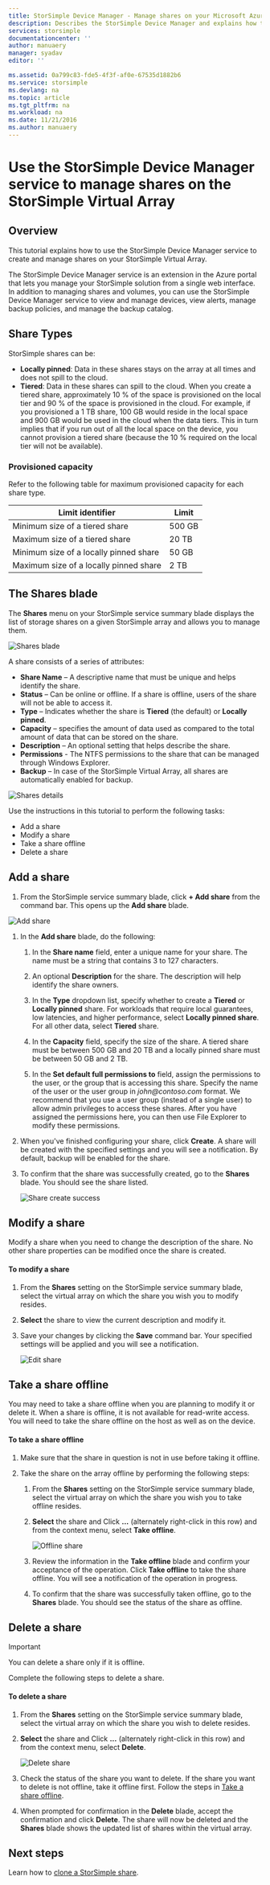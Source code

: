 ```yaml
---
title: StorSimple Device Manager - Manage shares on your Microsoft Azure StorSimple Virtual Array | Microsoft Docs
description: Describes the StorSimple Device Manager and explains how to use it to manage shares on your StorSimple Virtual Array.
services: storsimple
documentationcenter: ''
author: manuaery
manager: syadav
editor: ''

ms.assetid: 0a799c83-fde5-4f3f-af0e-67535d1882b6
ms.service: storsimple
ms.devlang: na
ms.topic: article
ms.tgt_pltfrm: na
ms.workload: na
ms.date: 11/21/2016
ms.author: manuaery
---
```

# Use the StorSimple Device Manager service to manage shares on the StorSimple Virtual Array

## Overview

This tutorial explains how to use the StorSimple Device Manager service to create and manage shares on your StorSimple Virtual Array.

The StorSimple Device Manager service is an extension in the Azure portal that lets you manage your StorSimple solution from a single web interface. In addition to managing shares and volumes, you can use the StorSimple Device Manager service to view and manage devices, view alerts, manage backup policies, and manage the backup catalog.

## Share Types

StorSimple shares can be:

* **Locally pinned**: Data in these shares stays on the array at all times and does not spill to the cloud.
* **Tiered**: Data in these shares can spill to the cloud. When you create a tiered share, approximately 10 % of the space is provisioned on the local tier and 90 % of the space is provisioned in the cloud. For example, if you provisioned a 1 TB share, 100 GB would reside in the local space and 900 GB would be used in the cloud when the data tiers. This in turn implies that if you run out of all the local space on the device, you cannot provision a tiered share (because the 10 % required on the local tier will not be available).

### Provisioned capacity

Refer to the following table for maximum provisioned capacity for each share type.

| **Limit identifier** | **Limit** |
| --- | --- |
| Minimum size of a tiered share |500 GB |
| Maximum size of a tiered share |20 TB |
| Minimum size of a locally pinned share |50 GB |
| Maximum size of a locally pinned share |2 TB |

## The Shares blade

The **Shares** menu on your StorSimple service summary blade displays the list of storage shares on a given StorSimple array and allows you to manage them.

![Shares blade](./media/storsimple-virtual-array-manage-shares/shares-blade.png)

A share consists of a series of attributes:

* **Share Name** – A descriptive name that must be unique and helps identify the share.
* **Status** – Can be online or offline. If a share is offline, users of the share will not be able to access it.
* **Type** – Indicates whether the share is **Tiered** (the default) or **Locally pinned**.
* **Capacity** – specifies the amount of data used as compared to the total amount of data that can be stored on the share.
* **Description** – An optional setting that helps describe the share.
* **Permissions** - The NTFS permissions to the share that can be managed through Windows Explorer.
* **Backup** – In case of the StorSimple Virtual Array, all shares are automatically enabled for backup.

![Shares details](./media/storsimple-virtual-array-manage-shares/share-details.png)

Use the instructions in this tutorial to perform the following tasks:

* Add a share
* Modify a share
* Take a share offline
* Delete a share

## Add a share

1. From the StorSimple service summary blade, click **+ Add share** from the command bar. This opens up the **Add share** blade.

![Add share](./media/storsimple-virtual-array-manage-shares/add-share.png)

1. In the **Add share** blade, do the following:
   
    1. In the **Share name** field, enter a unique name for your share. The name must be a string that contains 3 to 127 characters.

    2. An optional **Description** for the share. The description will help identify the share owners.

    3. In the **Type** dropdown list, specify whether to create a **Tiered** or **Locally pinned** share. For workloads that require local guarantees, low latencies, and higher performance, select **Locally pinned share**. For all other data, select **Tiered** share.

    4. In the **Capacity** field, specify the size of the share. A tiered share must be between 500 GB and 20 TB and a locally pinned share must be between 50 GB and 2 TB.

    5. In the **Set default full permissions to** field, assign the permissions to the user, or the group that is accessing this share. Specify the name of the user or the user group in _john@contoso.com_ format. We recommend that you use a user group (instead of a single user) to allow admin privileges to access these shares. After you have assigned the permissions here, you can then use File Explorer to modify these permissions.
2. When you've finished configuring your share, click **Create**. A share will be created with the specified settings and you will see a notification. By default, backup will be enabled for the share.
3. To confirm that the share was successfully created, go to the **Shares** blade. You should see the share listed.
   
    ![Share create success](./media/storsimple-virtual-array-manage-shares/share-success.png)

## Modify a share

Modify a share when you need to change the description of the share. No other share properties can be modified once the share is created.

#### To modify a share

1. From the **Shares** setting on the StorSimple service summary blade, select the virtual array on which the share you wish you to modify resides.
2. **Select** the share to view the current description and modify it.
3. Save your changes by clicking the **Save** command bar. Your specified settings will be applied and you will see a notification.
   
    ![ Edit share](./media/storsimple-virtual-array-manage-shares/share-edit.png)

## Take a share offline

You may need to take a share offline when you are planning to modify it or delete it. When a share is offline, it is not available for read-write access. You will need to take the share offline on the host as well as on the device.

#### To take a share offline

1. Make sure that the share in question is not in use before taking it offline.
2. Take the share on the array offline by performing the following steps:
   
    1. From the **Shares** setting on the StorSimple service summary blade, select the virtual array on which the share you wish you to take offline resides.

    2. **Select** the share and Click **...** (alternately right-click in this row) and from the context menu, select **Take offline**.
     
        ![Offline share](./media/storsimple-virtual-array-manage-shares/shares-offline.png)

    3. Review the information in the **Take offline** blade and confirm your acceptance of the operation. Click **Take offline** to take the share offline. You will see a notification of the operation in progress.

    4. To confirm that the share was successfully taken offline, go to the **Shares** blade. You should see the status of the share as offline.

## Delete a share

> [!IMPORTANT]
> You can delete a share only if it is offline.


Complete the following steps to delete a share.

#### To delete a share

1. From the **Shares** setting on the StorSimple service summary blade, select the virtual array on which the share you wish to delete resides.
2. **Select** the share and Click **...** (alternately right-click in this row) and from the context menu, select **Delete**.
   
    ![Delete share](./media/storsimple-virtual-array-manage-shares/share-delete.png)
3. Check the status of the share you want to delete. If the share you want to delete is not offline, take it offline first. Follow the steps in [Take a share offline](#take-a-share-offline).
4. When prompted for confirmation in the **Delete** blade, accept the confirmation and click **Delete**. The share will now be deleted and the **Shares** blade shows the updated list of shares within the virtual array.

## Next steps
Learn how to [clone a StorSimple share](storsimple-virtual-array-clone.md).

